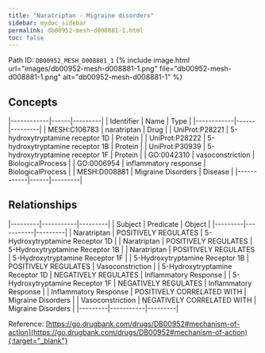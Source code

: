 ```yaml
---
title: "Naratriptan - Migraine disorders"
sidebar: mydoc_sidebar
permalink: db00952-mesh-d008881-1.html
toc: false 
---
```



Path ID: `DB00952_MESH_D008881_1`
{% include image.html url="images/db00952-mesh-d008881-1.png" file="db00952-mesh-d008881-1.png" alt="db00952-mesh-d008881-1" %}

## Concepts

|------------|------|---------|
| Identifier | Name | Type    |
|------------|------|---------|
| MESH:C106783 | naratriptan | Drug |
| UniProt:P28221 | 5-hydroxytryptamine receptor 1D | Protein |
| UniProt:P28222 | 5-hydroxytryptamine receptor 1B | Protein |
| UniProt:P30939 | 5-hydroxytryptamine receptor 1F | Protein |
| GO:0042310 | vasoconstriction | BiologicalProcess |
| GO:0006954 | inflammatory response | BiologicalProcess |
| MESH:D008881 | Migraine Disorders | Disease |
|------------|------|---------|

## Relationships

|---------|-----------|---------|
| Subject | Predicate | Object  |
|---------|-----------|---------|
| Naratriptan | POSITIVELY REGULATES | 5-Hydroxytryptamine Receptor 1D |
| Naratriptan | POSITIVELY REGULATES | 5-Hydroxytryptamine Receptor 1B |
| Naratriptan | POSITIVELY REGULATES | 5-Hydroxytryptamine Receptor 1F |
| 5-Hydroxytryptamine Receptor 1B | POSITIVELY REGULATES | Vasoconstriction |
| 5-Hydroxytryptamine Receptor 1D | NEGATIVELY REGULATES | Inflammatory Response |
| 5-Hydroxytryptamine Receptor 1F | NEGATIVELY REGULATES | Inflammatory Response |
| Inflammatory Response | POSITIVELY CORRELATED WITH | Migraine Disorders |
| Vasoconstriction | NEGATIVELY CORRELATED WITH | Migraine Disorders |
|---------|-----------|---------|

Reference: [https://go.drugbank.com/drugs/DB00952#mechanism-of-action](https://go.drugbank.com/drugs/DB00952#mechanism-of-action){:target="_blank"}